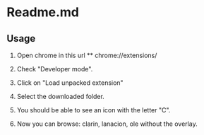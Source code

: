 # Readme.md #

## Usage ##

1. Open chrome in this url **
chrome://extensions/

2. Check "Developer mode".

3. Click on "Load unpacked extension"

4. Select the downloaded folder.

5. You should be able to see an icon with the letter "C".

6. Now you can browse: clarin, lanacion, ole without the overlay.



